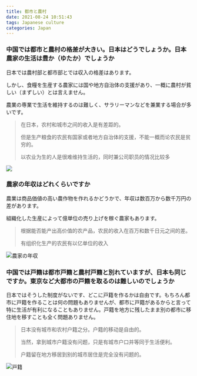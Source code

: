 ```yaml
---
title: 都市と農村
date: 2021-08-24 10:51:43
tags: Japanese culture
categories: Japan
---
```


### 中国では都市と農村の格差が大きい。日本はどうでしょうか。日本農家の生活は豊か（ゆたか）でしょうか

日本では農村部と都市部とでは収入の格差はあります。

しかし、食糧を生産する農家には国や地方自治体の支援があり、一概に農村が貧しい（まずしい）とは言えません。

農業の専業で生活を維持するのは難しく、サラリーマンなどを兼業する場合が多いです。

> 在日本，农村和城市之间的收入是有差距的。
>
> 但是生产粮食的农民有国家或者地方自治体的支援，不能一概而论农民是贫穷的。
>
> 以农业为生的人是很难维持生活的，同时兼公司职员的情况比较多



![](D:\blog\source\_posts\new-city\都市と農村の格差.jpg)



### 農家の年収はどれくらいですか

農業は商品価値の高い農作物を作れるかどうかで、年収は数百万から数千万円の差があります。

組織化した生産によって億単位の売り上げを稼ぐ農家もあります。

> 根据能否能产出高价值的农产品，农民的收入在百万和数千日元之间的差。
>
> 有组织化生产的农民有以亿单位的收入





![農家の年収](C:\Users\xuchu\Documents\個人用\图片\農家の年収.png)

### 中国では戸籍は都市戸籍と農村戸籍と別れていますが、日本も同じですか。東京など大都市の戸籍を取るのは難しいのでしょうか

日本ではそうした制度がないです、どこに戸籍を作るかは自由です。もちろん都市に戸籍を作ることは何の問題もありませんが、都市に戸籍があるからと言って特に生活が有利になることもありません。戸籍を地方に残したまま別の都市に移住地を移すことも全く問題ありません。

> 日本没有城市和农村户籍之分。户籍的移动是自由的。
>
> 当然，拿到城市户籍没有问题，只是有城市户口并等同于生活便利。
>
> 户籍留在地方移居到别的城市居住是完全没有问题的。



![戸籍](D:\blog\source\_posts\new-city\戸籍.jpg)
